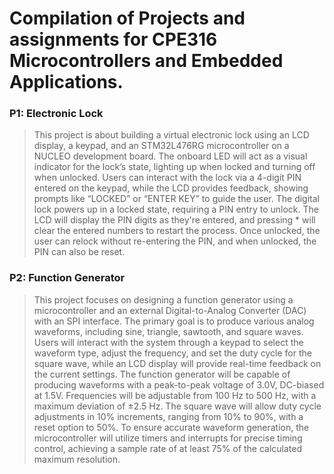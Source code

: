 # Compilation of Projects and assignments for CPE316 Microcontrollers and Embedded Applications.<br /> #




  ### P1: Electronic Lock
  
  > This project is about building a virtual electronic lock using an LCD display, a keypad, and an STM32L476RG microcontroller on a NUCLEO development board. The onboard LED will act as a visual indicator for the lock’s state, lighting up when locked and turning off when unlocked. Users can interact with the lock via a 4-digit PIN entered on the keypad, while the LCD provides feedback, showing prompts like “LOCKED” or “ENTER KEY” to guide the user.
> The digital lock powers up in a locked state, requiring a PIN entry to unlock. The LCD will display the PIN digits as they're entered, and pressing * will clear the entered numbers to restart the process. Once unlocked, the user can relock without re-entering the PIN, and when unlocked, the PIN can also be reset.

  ### P2: Function Generator
  
  > This project focuses on designing a function generator using a microcontroller and an external Digital-to-Analog Converter (DAC) with an SPI interface. The primary goal is to produce various analog waveforms, including sine, triangle, sawtooth, and square waves. Users will interact with the system through a keypad to select the waveform type, adjust the frequency, and set the duty cycle for the square wave, while an LCD display will provide real-time feedback on the current settings.
The function generator will be capable of producing waveforms with a peak-to-peak voltage of 3.0V, DC-biased at 1.5V. Frequencies will be adjustable from 100 Hz to 500 Hz, with a maximum deviation of ±2.5 Hz. The square wave will allow duty cycle adjustments in 10% increments, ranging from 10% to 90%, with a reset option to 50%. To ensure accurate waveform generation, the microcontroller will utilize timers and interrupts for precise timing control, achieving a sample rate of at least 75% of the calculated maximum resolution.



